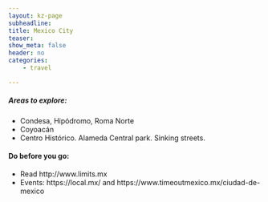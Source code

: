 ```yaml
---
layout: kz-page
subheadline: 
title: Mexico City
teaser: 
show_meta: false
header: no
categories:
    - travel

---
```



<h5>Areas to explore:</h5>
<ul>
  <li>Condesa, Hipódromo, Roma Norte</li>
  <li>Coyoacán</li>
  <li>Centro Histórico. Alameda Central park. Sinking streets.</li>
</ul>

<h4>Do before you go:</h4>
<ul>
  <li>Read http://www.limits.mx</li>
  <li>Events: https://local.mx/ and https://www.timeoutmexico.mx/ciudad-de-mexico</li>
</ul>






<!-- <ul>
  <li><a href="https://g.page/tacosdeguisadocondesa?share" target="_blank">Tacos Hola</a> in Hipódromo. Great vegetarian tacos with guacamole, chard, nopales, poblano peppers, pumpkin, cauliflower, etc.</li>
</ul> -->
